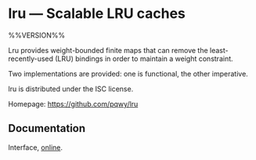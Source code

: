 # lru — Scalable LRU caches

%%VERSION%%

Lru provides weight-bounded finite maps that can remove the least-recently-used
(LRU) bindings in order to maintain a weight constraint.

Two implementations are provided: one is functional, the other imperative.

lru is distributed under the ISC license.

Homepage: https://github.com/pqwy/lru

## Documentation

Interface, [online][doc].

[doc]: https://pqwy.github.io/lru/doc/lru/
